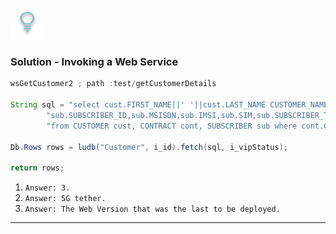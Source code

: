 ![](/academy/Training_Level_1/03_fabric_basic_LU/images/Solution.png) 

### Solution - Invoking a Web Service

```java
wsGetCustomer2 ; path :test/getCustomerDetails 

String sql = "select cust.FIRST_NAME||' '||cust.LAST_NAME CUSTOMER_NAME, cont.CONTRACT_ID,cont.CONTRACT_DESCRIPTION," +
        "sub.SUBSCRIBER_ID,sub.MSISDN,sub.IMSI,sub.SIM,sub.SUBSCRIBER_TYPE,sub.VIP_STATUS " +
		"from CUSTOMER cust, CONTRACT cont, SUBSCRIBER sub where cont.CONTRACT_ID=sub.SUBSCRIBER_ID and sub.VIP_STATUS=?";

Db.Rows rows = ludb("Customer", i_id).fetch(sql, i_vipStatus);

return rows;
```



1. `Answer: 3.` 
2. `Answer: 5G tether.` 
3. `Answer: The Web Version that was the last to be deployed.`  




------
